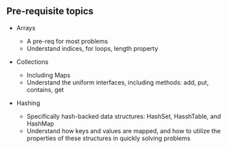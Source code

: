 ## Pre-requisite topics
 - Arrays
   - A pre-req for most problems
   - Understand indices, for loops, length property

 - Collections
   - Including Maps
   - Understand the uniform interfaces, including methods: add, put, contains, get

 - Hashing
   - Specifically hash-backed data structures: HashSet, HasshTable, and HashMap
   - Understand how keys and values are mapped, and how to utilize the properties of these structures in quickly solving problems
